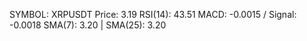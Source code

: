 SYMBOL: XRPUSDT
Price: 3.19
RSI(14): 43.51
MACD: -0.0015 / Signal: -0.0018
SMA(7): 3.20 | SMA(25): 3.20
